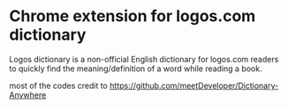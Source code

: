 # Chrome extension for logos.com dictionary

Logos dictionary is a non-official English dictionary for logos.com readers to quickly find the meaning/definition of a word while reading a book.

most of the codes credit to https://github.com/meetDeveloper/Dictionary-Anywhere
